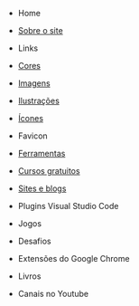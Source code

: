 
- Home

- [Sobre o site](/)


- Links

- [Cores](_cores.md)
- [Imagens](_imagens.md)
- [Ilustrações](_ilustracoes.md)
- [Ícones](_icones.md)
- Favicon
- [Ferramentas](_ferramentas.md)
- [Cursos gratuitos](_cursos.md)
- [Sites e blogs](_sites.md)
- Plugins Visual Studio Code
- Jogos
- Desafios
- Extensões do Google Chrome
- Livros
- Canais no Youtube


